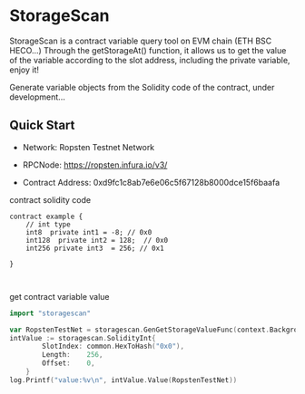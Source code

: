 # StorageScan

StorageScan is a contract variable query tool on EVM chain (ETH BSC HECO...) 
Through the getStorageAt() function, it allows us to get the value of the variable according to the slot address, including the private variable,
enjoy it!

Generate variable objects from the Solidity code of the contract, under development...

## Quick Start


- Network: Ropsten Testnet Network

- RPCNode: https://ropsten.infura.io/v3/

- Contract Address: 0xd9fc1c8ab7e6e06c5f67128b8000dce15f6baafa

contract solidity code
```solidity
contract example {
    // int type
    int8  private int1 = -8; // 0x0
    int128  private int2 = 128;  // 0x0
    int256 private int3  = 256; // 0x1
    
}



```

get contract variable value
```go
import "storagescan"

var RopstenTestNet = storagescan.GenGetStorageValueFunc(context.Background(), "https://ropsten.infura.io/v3", common.HexToAddress("0x24302f327764f94c15d930f5ac70d362b4a156f9"))
intValue := storagescan.SolidityInt{
        SlotIndex: common.HexToHash("0x0"),
        Length:    256,
        Offset:    0,
    }
log.Printf("value:%v\n", intValue.Value(RopstenTestNet))

```
